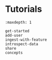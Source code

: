 # Tutorials

```{toctree}
:maxdepth: 1

get-started
add-user
ingest-with-feature
introspect-data
share
concepts
```
